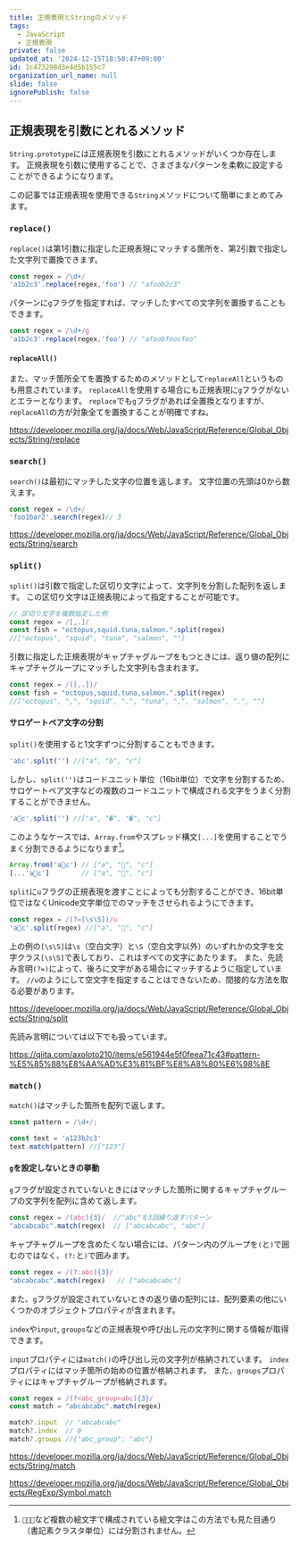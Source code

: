 ```yaml
---
title: 正規表現とStringのメソッド
tags:
  - JavaScript
  - 正規表現
private: false
updated_at: '2024-12-15T18:50:47+09:00'
id: 1c473298d3e4d5b155c7
organization_url_name: null
slide: false
ignorePublish: false
---
```

## 正規表現を引数にとれるメソッド
`String.prototype`には正規表現を引数にとれるメソッドがいくつか存在します。
正規表現を引数に使用することで、さまざまなパターンを柔軟に設定することができるようになります。

この記事では正規表現を使用できる`String`メソッドについて簡単にまとめてみます。

### `replace()`
`replace()`は第1引数に指定した正規表現にマッチする箇所を、第2引数で指定した文字列で置換できます。
```js
const regex = /\d+/
'a1b2c3'.replace(regex,'foo') // "afoob2c3"
```
パターンに`g`フラグを指定すれば、マッチしたすべての文字列を置換することもできます。
```js
const regex = /\d+/g
'a1b2c3'.replace(regex,'foo') // "afoobfoocfoo"
```

#### `replaceAll()`
また、マッチ箇所全てを置換するためのメソッドとして`replaceAll`というものも用意されています。
`replaceAll`を使用する場合にも正規表現に`g`フラグがないとエラーとなります。
`replace`でも`g`フラグがあれば全置換となりますが、`replaceAll`の方が対象全てを置換することが明確ですね。

https://developer.mozilla.org/ja/docs/Web/JavaScript/Reference/Global_Objects/String/replace

### `search()`
`search()`は最初にマッチした文字の位置を返します。
文字位置の先頭は0から数えます。
```js
const regex = /\d+/
'foo1bar2'.search(regex)// 3
```

https://developer.mozilla.org/ja/docs/Web/JavaScript/Reference/Global_Objects/String/search

### `split()`
`split()`は引数で指定した区切り文字によって、文字列を分割した配列を返します。
この区切り文字は正規表現によって指定することが可能です。
```js
// 区切り文字を複数指定した例
const regex = /[,.]/
const fish = "octopus,squid.tuna,salmon.".split(regex)
//["octopus", "squid", "tuna", "salmon", ""]
```

引数に指定した正規表現がキャプチャグループをもつときには、返り値の配列にキャプチャグループにマッチした文字列も含まれます。
```js
const regex = /([,.])/
const fish = "octopus,squid.tuna,salmon.".split(regex)
//["octopus", ",", "squid", ".", "tuna", ",", "salmon", ".", ""] 
```

#### サロゲートペア文字の分割
`split()`を使用すると1文字ずつに分割することもできます。
```js
'abc'.split('') //["a", "b", "c"] 
```
しかし、`split('')`はコードユニット単位（16bit単位）で文字を分割するため、サロゲートペア文字などの複数のコードユニットで構成される文字をうまく分割することができません。
```js
'a🧑c'.split('') //["a", "�", "�", "c"]
```
このようなケースでは、`Array.from`やスプレッド構文`[...]`を使用することでうまく分割できるようになります[^1]。
```js
Array.from('a🧑c') // ["a", "🧑", "c"]
[...'a🧑c']        // ["a", "🧑", "c"]
```
`split`に`u`フラグの正規表現を渡すことによっても分割することができ、16bit単位ではなくUnicode文字単位でのマッチをさせられるようにできます。
```js
const regex = /(?=[\s\S])/u
'a🧑c'.split(regex) //["a", "🧑", "c"]
```
上の例の`[\s\S]`は`\s`（空白文字）と`\S`（空白文字以外）のいずれかの文字を文字クラス`[\s\S]`で表しており、これはすべての文字にあたります。
また、先読み言明`(?=)`によって、後ろに文字がある場合にマッチするように指定しています。
`//u`のようにして空文字を指定することはできないため、間接的な方法を取る必要があります。

https://developer.mozilla.org/ja/docs/Web/JavaScript/Reference/Global_Objects/String/split

先読み言明については以下でも扱っています。

https://qiita.com/axoloto210/items/e561944e5f0feea71c43#pattern-%E5%85%88%E8%AA%AD%E3%81%BF%E8%A8%80%E6%98%8E



### `match()`
`match()`はマッチした箇所を配列で返します。

```js
const pattern = /\d+/;

const text = 'a123b2c3'
text.match(pattern) //["123"] 
```
#### `g`を設定しないときの挙動
`g`フラグが設定されていないときにはマッチした箇所に関するキャプチャグループの文字列を配列に含めて返します。
```js
const regex = /(abc){3}/  //"abc"を3回繰り返すパターン
"abcabcabc".match(regex)  // ["abcabcabc", "abc"] 
```


キャプチャグループを含めたくない場合には、パターン内のグループを`(`と`)`で囲むのではなく、`(?:`と`)`で囲みます。
```js
const regex = /(?:abc){3}/
"abcabcabc".match(regex)   // ["abcabcabc"]
```

また、`g`フラグが設定されていないときの返り値の配列には、配列要素の他にいくつかのオブジェクトプロパティが含まれます。

`index`や`input`, `groups`などの正規表現や呼び出し元の文字列に関する情報が取得できます。

`input`プロパティには`match()`の呼び出し元の文字列が格納されています。
`index`プロパティにはマッチ箇所の始めの位置が格納されます。
また、`groups`プロパティにはキャプチャグループが格納されます。
```js
const regex = /(?<abc_group>abc){3}/
const match = "abcabcabc".match(regex)

match?.input  // "abcabcabc"
match?.index  // 0
match?.groups //{"abc_group": "abc"} 
```


https://developer.mozilla.org/ja/docs/Web/JavaScript/Reference/Global_Objects/String/match

https://developer.mozilla.org/ja/docs/Web/JavaScript/Reference/Global_Objects/RegExp/Symbol.match

[^1]:`🧑‍🧑‍🧒`など複数の絵文字で構成されている絵文字はこの方法でも見た目通り（書記素クラスタ単位）には分割されません。
